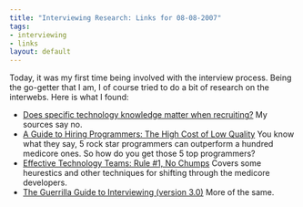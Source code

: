 ```yaml
--- 
title: "Interviewing Research: Links for 08-08-2007"
tags: 
- interviewing
- links
layout: default
---
```

Today, it was my first time being involved with the interview process. Being the go-getter that I am, I of course tried to do a bit of research on the interwebs. Here is what I found:

  * [Does specific technology knowledge matter when recruiting?](http://www.infoq.com/news/2007/08/buzzword-driven-recruiting) My sources say no.
  * [A Guide to Hiring Programmers: The High Cost of Low Quality](http://blog.revsys.com/2007/08/a-guide-to-hiri.html) You know what they say, 5 rock star programmers can outperform a hundred medicore ones. So how do you get those 5 top programmers?
  * [Effective Technology Teams: Rule #1, No Chumps](http://www.innovationontherun.com/effective-technology-teams-rule-1-no-chumps/) Covers some heurestics and other techniques for shifting through the medicore developers.
  * [The Guerrilla Guide to Interviewing (version 3.0)](http://www.joelonsoftware.com/articles/GuerrillaInterviewing3.html) More of the same.
